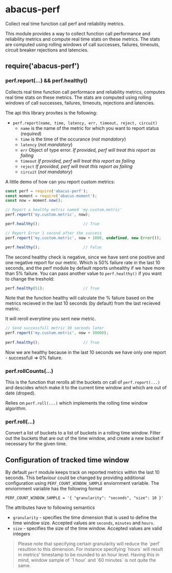 abacus-perf
===

Collect real time function call perf and reliability metrics.

This module provides a way to collect function call performance and reliability
metrics and compute real time stats on these metrics. The stats are computed
using rolling windows of call successes, failures, timeouts, circuit breaker
rejections and latencies.

## require('abacus-perf')

### perf.report(...)  &&  perf.healthy()

Collects real time function call performace and reliability metrics, computes real time stats on these metrics. 
The stats are computed using rolling windows of call successes, failures, timeouts, rejections and latencies.

The api this library provites is the following:
 - `perf.report(name, time, latency, err, timeout, reject, circuit)`
   - `name` is the name of the metric for which you want to report status (_required_)
   - `time` is the time of the occurance (_not mandatory_)
   - `latency` (_not mandatory_)
   - `err`  Object of type error. _If provided, perf will treat this report as failing_
   - `timeout` _If provided, perf will treat this report as failing_
   - `reject`  _If provided, perf will treat this report as failing_
   - `circuit` (_not mandatory_)


A little demo of how can you report custom metrics:
```js
const perf = require('abacus-perf');
const moment = require('abacus-moment');
const now = moment.now();

// Report a healthy metric named 'my.custom.metric'
perf.report('my.custom.metric', now);

perf.healthy();                   // True

// Report Error 1 second after the success
perf.report('my.custom.metric', now + 1000, undefined, new Error());

perf.healthy();                   // False
```

The second healthy check is negative, since we have sent one positive and one negative report for our metric.
Which is 50% failure rate in the last 10 seconds, and the perf module by default reports unhealthy if we have 
more than 5% failure. You can pass another value to `perf.healthy()` if you want to change the treshold:

```js
perf.healthy(51);                 // True
```

Note that the function healthy will calculate the % faliure 
based on the metrics recieved in the last 10 seconds (by default) from the last recieved metric.

It will reroll everytime you sent new metric.

```js
// Send successfull metric 30 seconds later
perf.report('my.custom.metric', now + 30000);
 
perf.healthy();                   // True
```
Now we are healthy because in the last 10 seconds we have only one report - successfull => 0% faliure.

### perf.rollCounts(...)
This is the function that rerolls all the buckets on call of `perf.report(...)` and descides which make it to the current time window and which are out of date (droped). 

Relies on `perf.roll(...)` which implements the rolling time window algorithm.

### perf.roll(...)
Convert a list of buckets to a list of buckets in a rolling time window.
Filter out the buckets that are out of the time window, and create a new
bucket if necessary for the given time.

## Configuration of tracked time window
By default `perf` module keeps track on reported metrics within the last 10 seconds. This befaviour could be changed by providing additional configuration using `PERF_COUNT_WINDOW_SAMPLE` enviornment variable.
The enviornment variable has the following format
```
PERF_COUNT_WINDOW_SAMPLE = '{ "granularity": "seconds", "size": 10 }'
```

The attributes have to following semantics
 - `granularity` - specifies the time dimension that is used to define the time window size. Accepted values are `seconds`, `minutes` and `hours`.
 - `size` - specifies the size of the time window. Accepted values are valid integers

 <blockquote>
  Please note that specifying certain granularity will reduce the `perf` resultion to this dimension. For instance specifying `hours` will result in metrics' timestamp to be rounded to an hour level. Having this in mind, window sample of `1 hour` and `60 minutes` is not quite the same. 
</blockquote>
